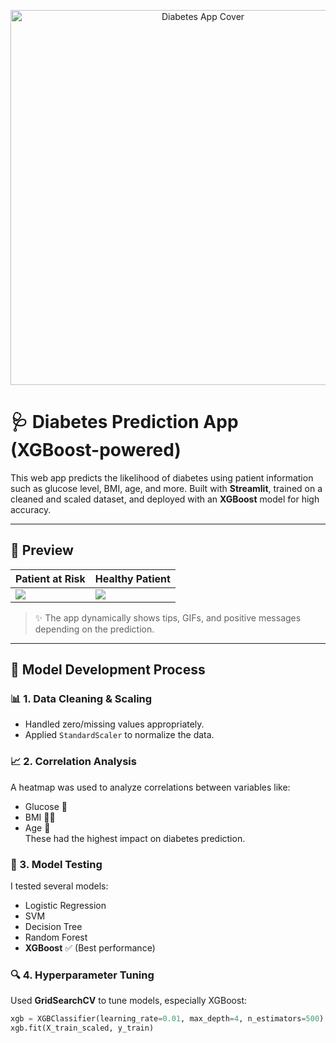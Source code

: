 <p align="center">
  <img src="images/cover.png" alt="Diabetes App Cover" width="600"/>
</p>

# 🩺 Diabetes Prediction App (XGBoost-powered)

This web app predicts the likelihood of diabetes using patient information such as glucose level, BMI, age, and more. Built with **Streamlit**, trained on a cleaned and scaled dataset, and deployed with an **XGBoost** model for high accuracy.

---

## 🎯 Preview

| Patient at Risk | Healthy Patient |
|-----------------|-----------------|
| ![](images/diabetes_alert.gif) | ![](images/healthy_ok.png) |

> ✨ The app dynamically shows tips, GIFs, and positive messages depending on the prediction.

---

## 🧠 Model Development Process

### 📊 1. Data Cleaning & Scaling
- Handled zero/missing values appropriately.
- Applied `StandardScaler` to normalize the data.

### 📈 2. Correlation Analysis
A heatmap was used to analyze correlations between variables like:
- Glucose 🔼
- BMI 🧍‍♀️
- Age 🎂  
These had the highest impact on diabetes prediction.

### 🤖 3. Model Testing
I tested several models:
- Logistic Regression  
- SVM  
- Decision Tree  
- Random Forest  
- **XGBoost** ✅ (Best performance)

### 🔍 4. Hyperparameter Tuning
Used **GridSearchCV** to tune models, especially XGBoost:
```python
xgb = XGBClassifier(learning_rate=0.01, max_depth=4, n_estimators=500)
xgb.fit(X_train_scaled, y_train)
